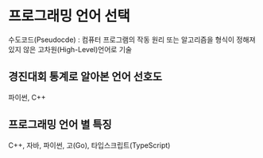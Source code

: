 # 프로그래밍 언어 선택
수도코드(Pseudocde) : 컴퓨터 프로그램의 작동 원리 또는 알고리즘을 형식이 정해져 있지 않은 고차원(High-Level)언어로 기술

## 경진대회 통계로 알아본 언어 선호도
파이썬, C++

## 프로그래밍 언어 별 특징
C++, 자바, 파이썬, 고(Go), 타입스크립트(TypeScript)


